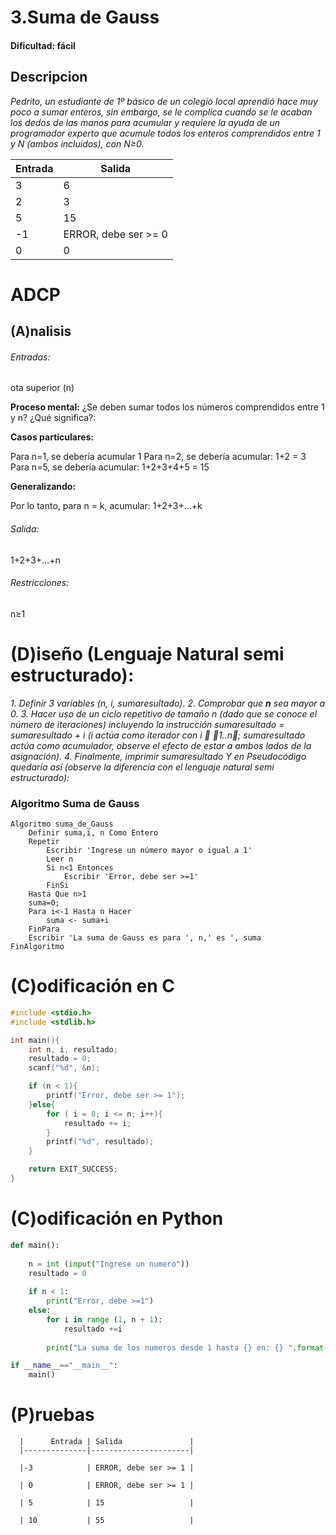 # 3.Suma de Gauss 

#### Dificultad: fácil

## Descripcion
*Pedrito, un estudiante de 1º básico de un colegio local aprendió hace muy poco a sumar enteros, sin embargo, se le complica cuando se le acaban los dedos de las manos para acumular y requiere la ayuda de un programador experto que acumule todos los enteros comprendidos entre 1 y N (ambos incluidos), con N≥0.* 

| Entrada | Salida              |
|---------|---------------------|
| 3       | 6                   |
| 2       | 3                   |
| 5       | 15                  |
| -1      | ERROR, debe ser >= 0 |
| 0       | 0                   |

# ADCP

## (A)nalisis

###### Entradas:   
ota superior (n)

**Proceso mental:** 
¿Se deben sumar todos los números comprendidos entre 1 y n? ¿Qué significa?:

**Casos particulares:**

Para n=1, se debería acumular 1
Para n=2, se debería acumular: 1+2 = 3
Para n=5, se debería acumular: 1+2+3+4+5 = 15

**Generalizando:**

Por lo tanto, para n = k, acumular: 1+2+3+...+k  

###### Salida: 
1+2+3+…+n

###### Restricciones: 
n≥1

# (D)iseño (Lenguaje Natural semi estructurado):


*1.	Definir 3 variables (n, i, sumaresultado).* 
*2.	Comprobar que **n** sea mayor a 0.* 
*3.	Hacer uso de un ciclo repetitivo de  tamaño n (dado que se conoce el número de iteraciones)*
    *incluyendo la instrucción sumaresultado = sumaresultado + i (i actúa como iterador con i  1..n;* 
    *sumaresultado actúa como acumulador, observe el efecto de estar a ambos lados de la asignación).* 
*4.	Finalmente, imprimir sumaresultado*
    *Y en Pseudocódigo quedaría así (observe la diferencia con el lenguaje natural semi estructurado):*

### Algoritmo Suma de Gauss
```pseint
Algoritmo suma_de_Gauss
	Definir suma,i, n Como Entero
	Repetir
		Escribir 'Ingrese un número mayor o igual a 1'
		Leer n
		Si n<1 Entonces
			Escribir 'Error, debe ser >=1'
		FinSi
	Hasta Que n>1
	suma=0;
	Para i<-1 Hasta n Hacer
		suma <- suma+i
	FinPara
	Escribir 'La suma de Gauss es para ', n,' es ', suma
FinAlgoritmo
```

# (C)odificación en C
```c
#include <stdio.h>
#include <stdlib.h>

int main(){
    int n, i, resultado;
    resultado = 0;
    scanf("%d", &n);

    if (n < 1){
        printf("Error, debe ser >= 1");
    }else{
        for ( i = 0; i <= n; i++){
            resultado += i;
        }
        printf("%d", resultado);
    }

    return EXIT_SUCCESS;
}
```
# (C)odificación en Python
```py
def main():
    
    n = int (input("Ingrese un numero"))
    resultado = 0
    
    if n < 1:
        print("Error, debe >=1")
    else:
        for i in range (1, n + 1):
            resultado +=i
            
        print("La suma de los numeros desde 1 hasta {} en: {} ".format(n, resultado))

if __name__=="__main__":
    main()
```
# (P)ruebas


      |      Entrada | Salida               |
      |--------------|----------------------|
      
      |-3            | ERROR, debe ser >= 1 |
      
      | 0            | ERROR, debe ser >= 1 |
      
      | 5            | 15                   |
      
      | 10           | 55                   |

